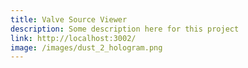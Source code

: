 ```yaml
---
title: Valve Source Viewer
description: Some description here for this project
link: http://localhost:3002/
image: /images/dust_2_hologram.png
---
```

